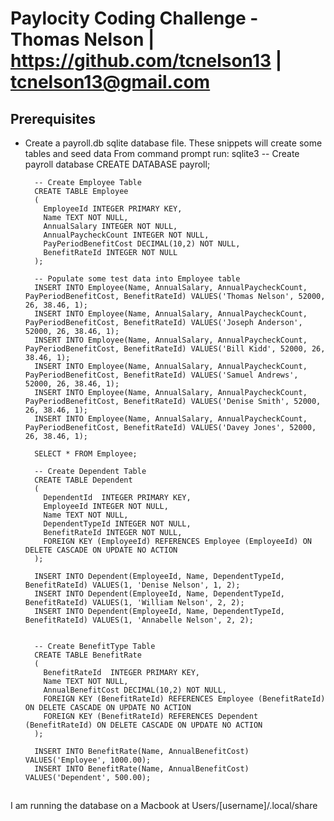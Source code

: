 ﻿# Paylocity Coding Challenge - Thomas Nelson | https://github.com/tcnelson13 | tcnelson13@gmail.com

## Prerequisites
- Create a payroll.db sqlite database file. These snippets will create some tables and seed data
    From command prompt run: sqlite3
        -- Create payroll database
        CREATE DATABASE payroll;

        -- Create Employee Table
        CREATE TABLE Employee
        (
          EmployeeId INTEGER PRIMARY KEY,
          Name TEXT NOT NULL,
          AnnualSalary INTEGER NOT NULL,
          AnnualPaycheckCount INTEGER NOT NULL,
          PayPeriodBenefitCost DECIMAL(10,2) NOT NULL,
          BenefitRateId INTEGER NOT NULL
        );

        -- Populate some test data into Employee table
        INSERT INTO Employee(Name, AnnualSalary, AnnualPaycheckCount, PayPeriodBenefitCost, BenefitRateId) VALUES('Thomas Nelson', 52000, 26, 38.46, 1);
        INSERT INTO Employee(Name, AnnualSalary, AnnualPaycheckCount, PayPeriodBenefitCost, BenefitRateId) VALUES('Joseph Anderson', 52000, 26, 38.46, 1);
        INSERT INTO Employee(Name, AnnualSalary, AnnualPaycheckCount, PayPeriodBenefitCost, BenefitRateId) VALUES('Bill Kidd', 52000, 26, 38.46, 1);
        INSERT INTO Employee(Name, AnnualSalary, AnnualPaycheckCount, PayPeriodBenefitCost, BenefitRateId) VALUES('Samuel Andrews', 52000, 26, 38.46, 1);
        INSERT INTO Employee(Name, AnnualSalary, AnnualPaycheckCount, PayPeriodBenefitCost, BenefitRateId) VALUES('Denise Smith', 52000, 26, 38.46, 1);
        INSERT INTO Employee(Name, AnnualSalary, AnnualPaycheckCount, PayPeriodBenefitCost, BenefitRateId) VALUES('Davey Jones', 52000, 26, 38.46, 1);

        SELECT * FROM Employee;

        -- Create Dependent Table
        CREATE TABLE Dependent
        (
          DependentId  INTEGER PRIMARY KEY,
          EmployeeId INTEGER NOT NULL,
          Name TEXT NOT NULL,
          DependentTypeId INTEGER NOT NULL,
          BenefitRateId INTEGER NOT NULL,
          FOREIGN KEY (EmployeeId) REFERENCES Employee (EmployeeId) ON DELETE CASCADE ON UPDATE NO ACTION
        );

        INSERT INTO Dependent(EmployeeId, Name, DependentTypeId, BenefitRateId) VALUES(1, 'Denise Nelson', 1, 2);
        INSERT INTO Dependent(EmployeeId, Name, DependentTypeId, BenefitRateId) VALUES(1, 'William Nelson', 2, 2);
        INSERT INTO Dependent(EmployeeId, Name, DependentTypeId, BenefitRateId) VALUES(1, 'Annabelle Nelson', 2, 2);


        -- Create BenefitType Table
        CREATE TABLE BenefitRate
        (
          BenefitRateId  INTEGER PRIMARY KEY,
          Name TEXT NOT NULL,
          AnnualBenefitCost DECIMAL(10,2) NOT NULL,
          FOREIGN KEY (BenefitRateId) REFERENCES Employee (BenefitRateId) ON DELETE CASCADE ON UPDATE NO ACTION
          FOREIGN KEY (BenefitRateId) REFERENCES Dependent (BenefitRateId) ON DELETE CASCADE ON UPDATE NO ACTION
        );

        INSERT INTO BenefitRate(Name, AnnualBenefitCost) VALUES('Employee', 1000.00);
        INSERT INTO BenefitRate(Name, AnnualBenefitCost) VALUES('Dependent', 500.00);

##
I am running the database on a Macbook at Users/[username]/.local/share

